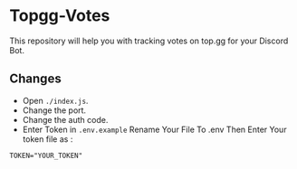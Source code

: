 # Topgg-Votes
This repository will help you with tracking votes on top.gg for your Discord Bot.

## Changes
- Open `./index.js`.
- Change the port.
- Change the auth code.
- Enter Token in `.env.example` Rename Your File To .env Then Enter Your token file as :
```
TOKEN="YOUR_TOKEN"
```
